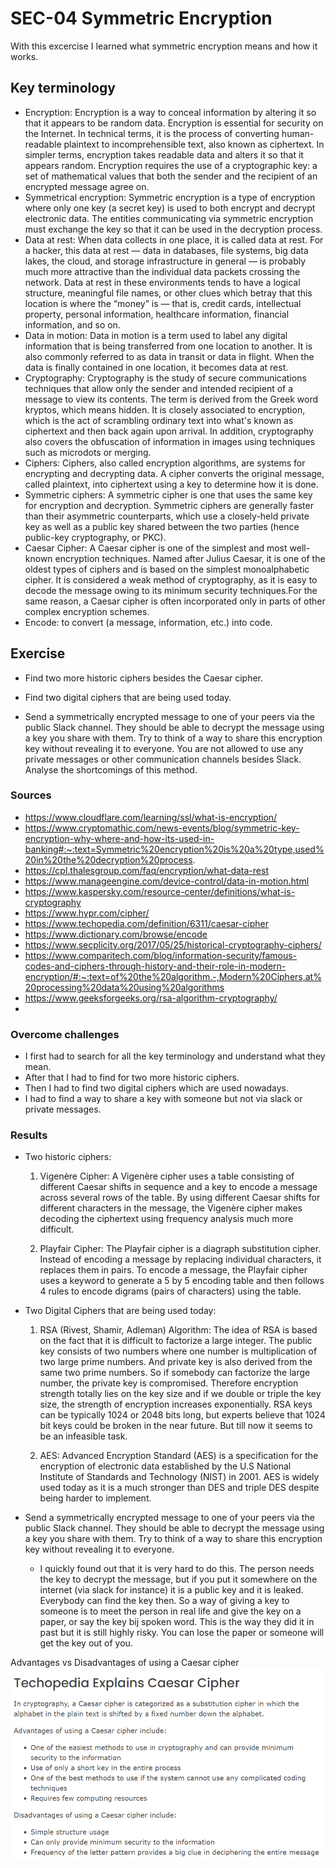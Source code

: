 # SEC-04 Symmetric Encryption
With this excercise I learned what symmetric encryption means and how it works.  

## Key terminology
- Encryption: Encryption is a way to conceal information by altering it so that it appears to be random data. Encryption is essential for security on the Internet. In technical terms, it is the process of converting human-readable plaintext to incomprehensible text, also known as ciphertext. In simpler terms, encryption takes readable data and alters it so that it appears random. Encryption requires the use of a cryptographic key: a set of mathematical values that both the sender and the recipient of an encrypted message agree on. 
- Symmetrical encryption: Symmetric encryption is a type of encryption where only one key (a secret key) is used to both encrypt and decrypt electronic data. The entities communicating via symmetric encryption must exchange the key so that it can be used in the decryption process. 
- Data at rest: When data collects in one place, it is called data at rest. For a hacker, this data at rest — data in databases, file systems, big data lakes, the cloud, and storage infrastructure in general — is probably much more attractive than the individual data packets crossing the network. Data at rest in these environments tends to have a logical structure, meaningful file names, or other clues which betray that this location is where the “money” is — that is, credit cards, intellectual property, personal information, healthcare information, financial information, and so on. 
- Data in motion: Data in motion is a term used to label any digital information that is being transferred from one location to another. It is also commonly referred to as data in transit or data in flight. When the data is finally contained in one location, it becomes data at rest.
- Cryptography: Cryptography is the study of secure communications techniques that allow only the sender and intended recipient of a message to view its contents. The term is derived from the Greek word kryptos, which means hidden. It is closely associated to encryption, which is the act of scrambling ordinary text into what's known as ciphertext and then back again upon arrival. In addition, cryptography also covers the obfuscation of information in images using techniques such as microdots or merging. 
- Ciphers: Ciphers, also called encryption algorithms, are systems for encrypting and decrypting data. A cipher converts the original message, called plaintext, into ciphertext using a key to determine how it is done. 
- Symmetric ciphers: A symmetric cipher is one that uses the same key for encryption and decryption. Symmetric ciphers are generally faster than their asymmetric counterparts, which use a closely-held private key as well as a public key shared between the two parties (hence public-key cryptography, or PKC). 
- Caesar Cipher: A Caesar cipher is one of the simplest and most well-known encryption techniques. Named after Julius Caesar, it is one of the oldest types of ciphers and is based on the simplest monoalphabetic cipher. It is considered a weak method of cryptography, as it is easy to decode the message owing to its minimum security techniques.For the same reason, a Caesar cipher is often incorporated only in parts of other complex encryption schemes.
- Encode: to convert (a message, information, etc.) into code. 
 
## Exercise
- Find two more historic ciphers besides the Caesar cipher.

- Find two digital ciphers that are being used today.

- Send a symmetrically encrypted message to one of your peers via the public Slack channel. They should be able to decrypt the message using a key you share with them. Try to think of a way to share this encryption key without revealing it to everyone. 
You are not allowed to use any private messages or other communication channels besides Slack. Analyse the shortcomings of this method.

### Sources
- https://www.cloudflare.com/learning/ssl/what-is-encryption/ 
- https://www.cryptomathic.com/news-events/blog/symmetric-key-encryption-why-where-and-how-its-used-in-banking#:~:text=Symmetric%20encryption%20is%20a%20type,used%20in%20the%20decryption%20process. 
- https://cpl.thalesgroup.com/faq/encryption/what-data-rest 
- https://www.manageengine.com/device-control/data-in-motion.html
- https://www.kaspersky.com/resource-center/definitions/what-is-cryptography 
- https://www.hypr.com/cipher/ 
- https://www.techopedia.com/definition/6311/caesar-cipher 
- https://www.dictionary.com/browse/encode
- https://www.secplicity.org/2017/05/25/historical-cryptography-ciphers/ 
- https://www.comparitech.com/blog/information-security/famous-codes-and-ciphers-through-history-and-their-role-in-modern-encryption/#:~:text=of%20the%20algorithm.-,Modern%20Ciphers,at%20processing%20data%20using%20algorithms
- https://www.geeksforgeeks.org/rsa-algorithm-cryptography/ 
- 
### Overcome challenges
- I first had to search for all the key terminology and understand what they mean.
- After that I had to find for two more historic ciphers.
- Then I had to find two digital ciphers which are used nowadays. 
- I had to find a way to share a key with someone but not via slack or private messages. 

### Results
-  Two historic ciphers:

    1. Vigenère Cipher: A Vigenère cipher uses a table consisting of different Caesar shifts in sequence and a key to encode a message across several rows of the table. By using different Caesar shifts for different characters in the message, the Vigenère cipher makes decoding the ciphertext using frequency analysis much more difficult.

    2. Playfair Cipher: The Playfair cipher is a diagraph substitution cipher. Instead of encoding a message by replacing individual characters, it replaces them in pairs. To encode a message, the Playfair cipher uses a keyword to generate a 5 by 5 encoding table and then follows 4 rules to encode digrams (pairs of characters) using the table.

- Two Digital Ciphers that are being used today:

    1. RSA (Rivest, Shamir, Adleman) Algorithm: The idea of RSA is based on the fact that it is difficult to factorize a large integer. The public key consists of two numbers where one number is multiplication of two large prime numbers. And private key is also derived from the same two prime numbers. So if somebody can factorize the large number, the private key is compromised. Therefore encryption strength totally lies on the key size and if we double or triple the key size, the strength of encryption increases exponentially. RSA keys can be typically 1024 or 2048 bits long, but experts believe that 1024 bit keys could be broken in the near future. But till now it seems to be an infeasible task. 

    2. AES: Advanced Encryption Standard (AES) is a specification for the encryption of electronic data established by the U.S National Institute of Standards and Technology (NIST) in 2001. AES is widely used today as it is a much stronger than DES and triple DES despite being harder to implement.  

- Send a symmetrically encrypted message to one of your peers via the public Slack channel. They should be able to decrypt the message using a key you share with them. Try to think of a way to share this encryption key without revealing it to everyone. 

    - I quickly found out that it is very hard to do this. The person needs the key to decrypt the message, but if you put it somewhere on the internet (via slack for instance) it is a public key and it is leaked. Everybody can find the key then. So a way of giving a key to someone is to meet the person in real life and give the key on a paper, or say the key bij spoken word. This is the way they did it in past but it is still highly risky. You can lose the paper or someone will get the key out of you.


Advantages vs Disadvantages of using a Caesar cipher
![SEC-04](../00_includes/SEC04-1.png)


 